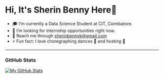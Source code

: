 # Hi, It's Sherin Benny Here👋

- 🎓 I’m currently a Data Science Student at CIT, Coimbatore.
- 💁 I’m looking for internship opportunities right now.
- 📧 Reach me through sherinbennyk@gmail.com 
- ⚡ Fun fact: I love choregraphing dances 💃 and hosting 🎤 

---
### GitHub Stats
[![My GitHub Stats](https://github-readme-stats.vercel.app/api/?username=SherinBK&count_private=true&theme=tokyonight&showicons=true)]()
